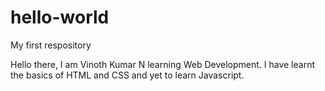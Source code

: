# hello-world
My first respository

Hello there, I am Vinoth Kumar N learning Web Development. I have learnt the basics of HTML and CSS and yet to learn Javascript.
